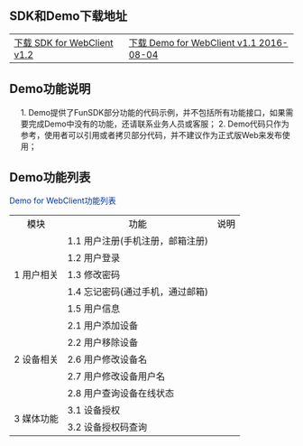 ## SDK和Demo下载地址

<table style="width:100%;border-collapse:collapse;text-align:center">
<tr><td><a href="https://ks3-cn-beijing.ksyun.com/xmopen/web-client/client/clinet-1.2-snapshots.jar">下载 SDK for WebClient v1.2</a>
</td><td><a href="http://ks3-cn-beijing.ksyun.com/xmopen/web-client/demo/Demo-1.1.zip">下载 Demo  for WebClient v1.1 2016-08-04</a>
</td></tr>
</table>

## Demo功能说明

<div style="margin-left:20px;">
1. Demo提供了FunSDK部分功能的代码示例，并不包括所有功能接口，如果需要完成Demo中没有的功能，还请联系业务人员或客服；
2. Demo代码只作为参考，使用者可以引用或者拷贝部分代码，并不建议作为正式版Web来发布使用；
</div>

## Demo功能列表

<style>
	table{
		width:100%;
		border-collapse:collapse;
	}
	table tr{
		text-align:left;
	}
</style>
<div>
<label style="color:#039">Demo for WebClient功能列表</label>
<table id="table2">
<tr style="text-align:center;color:#000;"><td>模块</td><td>功能</td><td>说明</td></tr>
<tr><td rowspan="5">1 用户相关</td><td>1.1 用户注册(手机注册，邮箱注册)</td><td> </td></tr>
<tr><td>1.2 用户登录</td><td> </td></tr>
<tr><td>1.3 修改密码</td><td></td></tr>
<tr><td>1.4 忘记密码(通过手机，通过邮箱)</td><td></td></tr>
<tr><td>1.5 用户信息</td><td></td></tr>
<tr><td rowspan="5">2 设备相关</td><td>2.1 用户添加设备</td><td>  </td></tr>
<tr><td>2.2 用户移除设备</td><td>  </td></tr>
<tr><td>2.6 用户修改设备名</td><td>  </td></tr>
<tr><td>2.7 用户修改设备用户名</td><td>  </td></tr>
<tr><td>2.8 用户查询设备在线状态</td><td>  </td></tr>
<tr><td rowspan="2">3 媒体功能</td><td>3.1 设备授权
</td><td>  </td></tr></tr>
<tr><td>3.2 设备授权码查询</td><td>  </td></tr>

</table>
</div>




